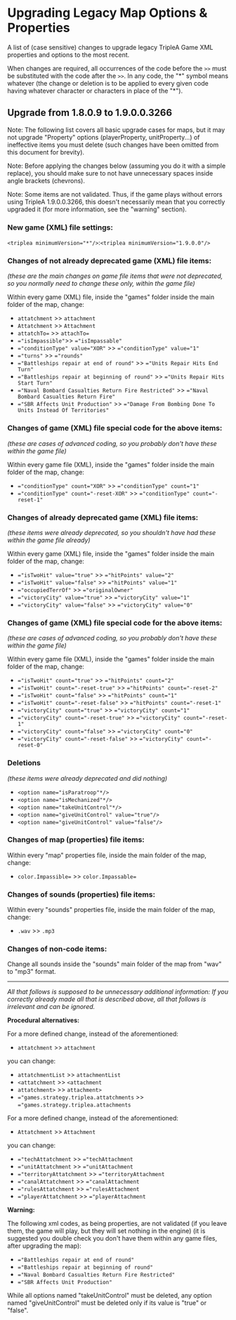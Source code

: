 # Upgrading Legacy Map Options & Properties

A list of (case sensitive) changes to upgrade legacy TripleA Game XML properties and options
to the most recent.
 
When changes are required, all occurrences of the code before the `>>` must be substituted
with the code after the `>>`. In any code, the "\*" symbol means whatever (the change or deletion is
to be applied to every given code having whatever character or characters in place of the "\*").

## Upgrade from 1.8.0.9 to 1.9.0.0.3266

Note: The following list covers all basic upgrade cases for maps, but it may not upgrade "Property"
options (playerProperty, unitProperty...) of ineffective items you must delete (such changes have
been omitted from this document for brevity).

Note: Before applying the changes below (assuming you do it with a simple replace), you should make
sure to not have unnecessary spaces inside angle brackets (chevrons).

Note: Some items are not validated. Thus, if the game plays without errors using TripleA 1.9.0.0.3266,
this doesn't necessarily mean that you correctly upgraded it (for more information, see the "warning"
section).

### New game (XML) file settings:

`<triplea minimumVersion="*"/>`:`<triplea minimumVersion="1.9.0.0"/>`

### Changes of not already deprecated game (XML) file items:

_(these are the main changes on game file items that were not deprecated, so you normally need to change
these only, within the game file)_

Within every game (XML) file, inside the "games" folder inside the main folder of the map, change:

- `attatchment` >> `attachment`
- `Attatchment` >> `Attachment`
- `attatchTo=` >> `attachTo=`
- `="isImpassible"`>> `="isImpassable"`
- `="conditionType" value="XOR"` >> `="conditionType" value="1"`
- `="turns"` >> `="rounds"`
- `="Battleships repair at end of round"` >> `="Units Repair Hits End Turn"`
- `="Battleships repair at beginning of round"` >> `="Units Repair Hits Start Turn"`
- `="Naval Bombard Casualties Return Fire Restricted"` >> `="Naval Bombard Casualties Return Fire"`
- `="SBR Affects Unit Production"` >> `="Damage From Bombing Done To Units Instead Of Territories"`

### Changes of game (XML) file special code for the above items:

_(these are cases of advanced coding, so you probably don't have these within the game file)_

Within every game file (XML), inside the "games" folder inside the main folder of the map, change:

- `="conditionType" count="XOR"` >> `="conditionType" count="1"`
- `="conditionType" count="-reset-XOR"` >> `="conditionType" count="-reset-1"`

### Changes of already deprecated game (XML) file items:

_(these items were already deprecated, so you shouldn't have had these within the game file already)_

Within every game (XML) file, inside the "games" folder inside the main folder of the map, change:

- `="isTwoHit" value="true"` >> `="hitPoints" value="2"`
- `="isTwoHit" value="false"` >> `="hitPoints" value="1"`
- `="occupiedTerrOf"` >> `="originalOwner"`
- `="victoryCity" value="true"` >> `="victoryCity" value="1"`
- `="victoryCity" value="false"` >> `="victoryCity" value="0"`

### Changes of game (XML) file special code for the above items:

_(these are cases of advanced coding, so you probably don't have these within the game file)_

Within every game file (XML), inside the "games" folder inside the main folder of the map, change:

- `="isTwoHit" count="true"` >> `="hitPoints" count="2"`
- `="isTwoHit" count="-reset-true"` >> `="hitPoints" count="-reset-2"`
- `="isTwoHit" count="false"` >> `="hitPoints" count="1"`
- `="isTwoHit" count="-reset-false"` >> `="hitPoints" count="-reset-1"`
- `="victoryCity" count="true"` >> `="victoryCity" count="1"`
- `="victoryCity" count="-reset-true"` >> `="victoryCity" count="-reset-1"`
- `="victoryCity" count="false"` >> `="victoryCity" count="0"`
- `="victoryCity" count="-reset-false"` >> `="victoryCity" count="-reset-0"`

### Deletions

_(these items were already deprecated and did nothing)_

- `<option name="isParatroop"*/>`
- `<option name="isMechanized"*/>`
- `<option name="takeUnitControl"*/>`
- `<option name="giveUnitControl" value="true"/>`
- `<option name="giveUnitControl" value="false"/>`

### Changes of map (properties) file items:

Within every "map" properties file, inside the main folder of the map, change:

- `color.Impassible=` >> `color.Impassable=`

### Changes of sounds (properties) file items:

Within every "sounds" properties file, inside the main folder of the map, change:

- `.wav` >> `.mp3`

### Changes of non-code items:

Change all sounds inside the "sounds" main folder of the map from "wav" to "mp3" format.

---

_All that follows is supposed to be unnecessary additional information: If you correctly already made all that is
described above, all that follows is irrelevant and can be ignored._

**Procedural alternatives:**

For a more defined change, instead of the aforementioned:

- `attatchment` >> `attachment`

you can change:

- `attatchmentList` >> `attachmentList`
- `<attatchment` >> `<attachment`
- `attatchment>` >> `attachment>`
- `="games.strategy.triplea.attatchments` >> `="games.strategy.triplea.attachments`

For a more defined change, instead of the aforementioned:

- `Attatchment` >> `Attachment`

you can change:

- `="techAttatchment` >> `="techAttachment`
- `="unitAttatchment` >> `="unitAttachment`
- `="territoryAttatchment` >> `="territoryAttachment`
- `="canalAttatchment` >> `="canalAttachment`
- `="rulesAttatchment` >> `="rulesAttachment`
- `="playerAttatchment` >> `="playerAttachment`

**Warning:**

The following xml codes, as being properties, are not validated (if you leave them, the game will play, but they will
set nothing in the engine) (it is suggested you double check you don't have them within any game files, after
upgrading the map):

- `="Battleships repair at end of round"`
- `="Battleships repair at beginning of round"`
- `="Naval Bombard Casualties Return Fire Restricted"`
- `="SBR Affects Unit Production"`

While all options named "takeUnitControl" must be deleted, any option named "giveUnitControl" must be deleted only if
its value is "true" or "false".
